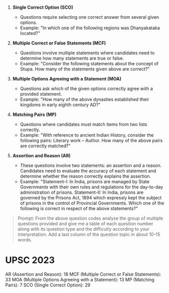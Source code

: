 1. **Single Correct Option (SCO)**
    
    - Questions require selecting one correct answer from several given options.
    - Example: "In which one of the following regions was Dhanyakataka located?"
2. **Multiple Correct or False Statements (MCF)**
    
    - Questions involve multiple statements where candidates need to determine how many statements are true or false.
    - Example: "Consider the following statements about the concept of Stupa. How many of the statements given above are correct?"
3. **Multiple Options Agreeing with a Statement (MOA)**
    
    - Questions ask which of the given options correctly agree with a provided statement.
    - Example: "How many of the above dynasties established their kingdoms in early eighth century AD?"
4. **Matching Pairs (MP)**
    
    - Questions where candidates must match items from two lists correctly.
    - Example: "With reference to ancient Indian History, consider the following pairs: Literary work – Author. How many of the above pairs are correctly matched?"
5. **Assertion and Reason (AR)**
    
    - These questions involve two statements: an assertion and a reason. Candidates need to evaluate the accuracy of each statement and determine whether the reason correctly explains the assertion.
    - Example: "Statement-I: In India, prisons are managed by State Governments with their own rules and regulations for the day-to-day administration of prisons. Statement-II: In India, prisons are governed by the Prisons Act, 1894 which expressly kept the subject of prisons in the control of Provincial Governments. Which one of the following is correct in respect of the above statements?"

> Prompt: From the above question codes analyse the group of multiple questions provided and give me a table of each question number along with its question type and the difficulty according to your interpretation. Add a last column of the question topic in about 10-15 words.


# UPSC 2023
AR (Assertion and Reason): 18
MCF (Multiple Correct or False Statements): 33
MOA (Multiple Options Agreeing with a Statement): 13
MP (Matching Pairs): 7
SCO (Single Correct Option): 29

